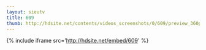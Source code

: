 ```yaml
---
layout: sieutv
title: 609
thumb: http://hdsite.net/contents/videos_screenshots/0/609/preview_360p.mp4.jpg
---
```

{% include iframe src='http://hdsite.net/embed/609' %}
 
